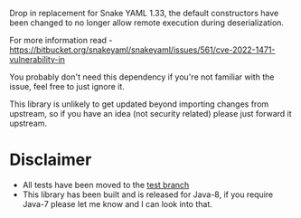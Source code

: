 Drop in replacement for Snake YAML 1.33, the default constructors have been changed to no longer allow remote execution during deserialization.

For more information read - https://bitbucket.org/snakeyaml/snakeyaml/issues/561/cve-2022-1471-vulnerability-in

You probably don't need this dependency if you're not familiar with the issue, feel free to just ignore it.

This library is unlikely to get updated beyond importing changes from upstream, so if you have an idea (not security related) please just forward it upstream.

# Disclaimer
+ All tests have been moved to the [test branch](https://github.com/Konloch/SafeYAML/tree/tests)
+ This library has been built and is released for Java-8, if you require Java-7 please let me know and I can look into that.